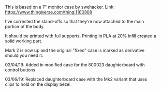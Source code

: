This is based on a 7" monitor case by swehacker. Link: https://www.thingiverse.com/thing:1160808

I've corrected the stand-offs so that they're now attached to the main portion of the body.

It should be printed with full supports. Printing in PLA at 20% infill created a solid working part.

Mark 2 is now up and the original "fixed" case is marked as derivative should you need it. 

03/04/19: Added in modified case for the 800023 daughterboard with control buttons

03/06/19: Replaced daughterboard case with the Mk2 variant that uses clips to hold on the display bezel.
